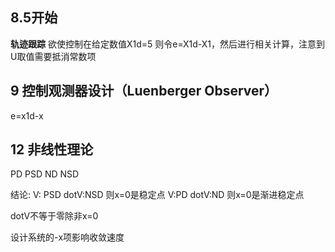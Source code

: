 ## 8.5开始
**轨迹跟踪**
欲使控制在给定数值X1d=5
则令e=X1d-X1，然后进行相关计算，注意到U取值需要抵消常数项

## 9 控制观测器设计（Luenberger Observer）
e=x1d-x


## 12 非线性理论
PD PSD ND NSD

结论:
V: PSD
dotV:NSD
则x=0是稳定点
V:PD
dotV:ND
则x=0是渐进稳定点


dotV不等于零除非x=0

设计系统的-x项影响收敛速度